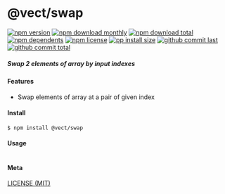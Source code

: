 # @vect/swap

[![npm version][badge-npm-version]][url-npm]
[![npm download monthly][badge-npm-download-monthly]][url-npm]
[![npm download total][badge-npm-download-total]][url-npm]
[![npm dependents][badge-npm-dependents]][url-github]
[![npm license][badge-npm-license]][url-npm]
[![pp install size][badge-pp-install-size]][url-pp]
[![github commit last][badge-github-last-commit]][url-github]
[![github commit total][badge-github-commit-count]][url-github]

[//]: <> (Shields)
[badge-npm-version]: https://flat.badgen.net/npm/v/@vect/swap
[badge-npm-download-monthly]: https://flat.badgen.net/npm/dm/@vect/swap
[badge-npm-download-total]:https://flat.badgen.net/npm/dt/@vect/swap
[badge-npm-dependents]: https://flat.badgen.net/npm/dependents/@vect/swap
[badge-npm-license]: https://flat.badgen.net/npm/license/@vect/swap
[badge-pp-install-size]: https://flat.badgen.net/packagephobia/install/@vect/swap
[badge-github-last-commit]: https://flat.badgen.net/github/last-commit/hoyeungw/vect
[badge-github-commit-count]: https://flat.badgen.net/github/commits/hoyeungw/vect

[//]: <> (Link)
[url-npm]: https://npmjs.org/package/@vect/swap
[url-pp]: https://packagephobia.now.sh/result?p=@vect/swap
[url-github]: https://github.com/hoyeungw/vect

##### Swap 2 elements of array by input indexes

#### Features
- Swap elements of array at a pair of given index

#### Install
```console
$ npm install @vect/swap
```

#### Usage
```js
```

#### Meta
[LICENSE (MIT)](LICENSE)
